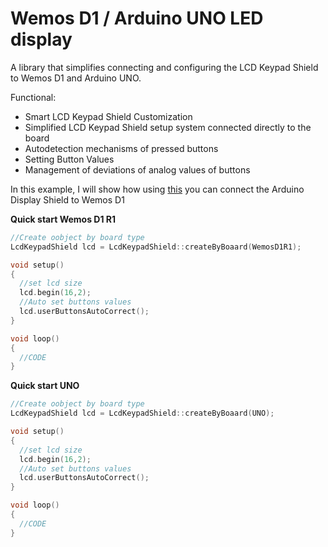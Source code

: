 # Wemos D1 / Arduino UNO LED display

A library that simplifies connecting and configuring the LCD Keypad Shield to Wemos D1 and Arduino UNO.

Functional:
- Smart LCD Keypad Shield Customization
- Simplified LCD Keypad Shield setup system connected directly to the board
- Autodetection mechanisms of pressed buttons
- Setting Button Values
- Management of deviations of analog values of buttons

In this example, I will show how using [this](https://github.com/kolandor/Wemos-D1-as-Arduino-UNO-pins) you can connect the Arduino Display Shield to Wemos D1

**Quick start Wemos D1 R1**
```cpp
//Create oobject by board type
LcdKeypadShield lcd = LcdKeypadShield::createByBoaard(WemosD1R1);

void setup() 
{
  //set lcd size
  lcd.begin(16,2);
  //Auto set buttons values
  lcd.userButtonsAutoCorrect();
}

void loop()
{
  //CODE
}
```

**Quick start UNO**
```cpp
//Create oobject by board type
LcdKeypadShield lcd = LcdKeypadShield::createByBoaard(UNO);

void setup() 
{
  //set lcd size
  lcd.begin(16,2);
  //Auto set buttons values
  lcd.userButtonsAutoCorrect();
}

void loop()
{
  //CODE
}
```
